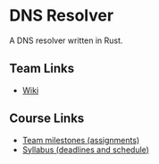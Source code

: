 # DNS Resolver

A DNS resolver written in Rust.

## Team Links

- [Wiki](https://github.com/StanfordCS194/win25-Team17/wiki)

## Course Links
- [Team milestones (assignments)](https://github.com/StanfordCS194/win25-Team17/milestones)
- [Syllabus (deadlines and schedule)](https://docs.google.com/spreadsheets/d/1Y5Lcy-f3GsL_aUVHTDTYkmbaJQqK7sEhrNU9xM57UpQ/edit?usp=sharing)

